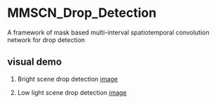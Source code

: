 # MMSCN_Drop_Detection
A framework of mask based multi-interval spatiotemporal convolution network for drop detection

## visual demo

1. Bright scene drop detection
[image](https://github.com/LPAIS/MMSCN_Drop_Detection/blob/main/demo_bright_day.gif)


2. Low light scene drop detection
[image](https://github.com/LPAIS/MMSCN_Drop_Detection/blob/main/demo_night.gif)

